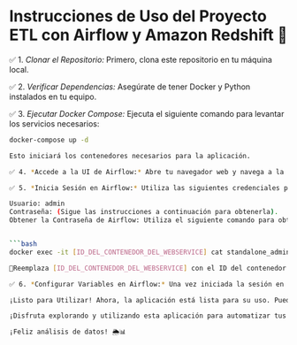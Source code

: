 # Instrucciones de Uso del Proyecto ETL con Airflow y Amazon Redshift 🚀

✅ 1. *Clonar el Repositorio:* Primero, clona este repositorio en tu máquina local.

✅ 2. *Verificar Dependencias:* Asegúrate de tener Docker y Python instalados en tu equipo.

✅ 3. *Ejecutar Docker Compose:* Ejecuta el siguiente comando para levantar los servicios necesarios:

   ```bash
   docker-compose up -d

Esto iniciará los contenedores necesarios para la aplicación.

✅ 4. *Accede a la UI de Airflow:* Abre tu navegador web y navega a la interfaz de usuario de Airflow. La URL por defecto es http://localhost:8080.

✅ 5. *Inicia Sesión en Airflow:* Utiliza las siguientes credenciales para iniciar sesión:

Usuario: admin
Contraseña: (Sigue las instrucciones a continuación para obtenerla).
Obtener la Contraseña de Airflow: Utiliza el siguiente comando para obtener la contraseña de Airflow desde el contenedor del servicio web:
 

   ```bash
   docker exec -it [ID_DEL_CONTENEDOR_DEL_WEBSERVICE] cat standalone_admin_password.txt

📝Reemplaza [ID_DEL_CONTENEDOR_DEL_WEBSERVICE] con el ID del contenedor del servicio web.

✅ 6. *Configurar Variables en Airflow:* Una vez iniciada la sesión en la UI de Airflow, ve a la sección "Admin" y selecciona "Variables". Carga el archivo con las credenciales necesarias para ejecutar el DAG.

¡Listo para Utilizar! Ahora, la aplicación está lista para su uso. Puedes ejecutar el DAG para obtener los datos meteorológicos de las principales ciudades de Sudamérica y realizar análisis u otras operaciones con ellos.

¡Disfruta explorando y utilizando esta aplicación para automatizar tus procesos de ETL y obtener datos actualizados del clima! Si tienes alguna pregunta o necesitas asistencia adicional, no dudes en contactarnos.

¡Feliz análisis de datos! 🌦️📊